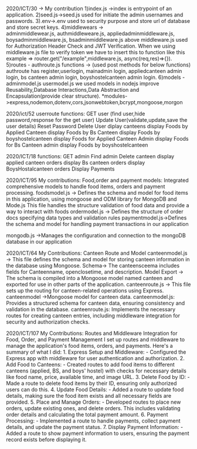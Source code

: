 2020/ICT/30 -> 
 My contribution 
    1)index.js ->index is entrypoint of an application.
    2)seed.js->seed.js used for initiate the admin usernames and passwords.
    3).env->.env used to security purpose and store url of database and store secret keys.
    4)middlewears ->   
         adminmiddlewear.js,
         authmiddleweare.js,
         appliedadminmiddleware.js,
         boysadminmiddleware.js,
         bsadminmiddleware.js
             above middleware.js used for Authorization Header Check and JWT Verification.
             When we using middleware.js file to verify token we have to insert this to function like this
             example => router.get("/example",middleware.js, async(req,res)=>{}).
    5)routes -
         authroute.js
             functions -> (used post methods for below functions)
                 authroute has register,userlogin,
                 mainadmin login,
                 appliedcanteen admin login,
                 bs canteen admin login,
                 boyshostelcanteen admin login.
    6)models -
         adminmodel.js
         usermodel.js
             we used models in nodejs improve Reusability,Database Interactions,Data Abstraction and Encapsulation(provide clear structure).
    *modules->express,nodemon,dotenv,cors,jsonwebtoken,bcrypt,mongoose,morgon          


2020/ict/52
userroute functions:
  GET user (find user,hide password,response for the get user)
  Update User(validate,update,save the user details)
  Reset Password
  Delete User
  diplay canteens
  display Foods by Applied Canteen
  display Foods by Bs Canteen
  display Foods by boyshostelcanteen
  display Foods for Applied Canteen Admin
  display Foods for Bs Canteen admin
  display Foods by boyshostelcanteen

2020/ICT/18
functions:
GET admin
Find admin
Delete canteen
display applied canteen orders
display Bs canteen orders
display BoysHostalcanteen orders
Display Payments

2020/ICT/95
My contributions:
 Food,order and payment models:
 Integrated comprehensive models to handle food items, orders and payment processing.
  foodsmodel.js -> Defines the schema and model for food items in this application, using mongoose and ODM library for MongoDB and Mode.js
                   This file handles the structure validation of food data and provide a way to interact with foods
  ordermodel.js -> Defines the structure of order docs specifying data types and validation rules
  paymentmodel.js->Defines the schema and model for handling payment transactions in our application

  mongodb.js ->Manages the configuration and connection to the mongoDB database in our application

2020/ICT/64
My Contributions: Canteen Route and Model
canteenmodel.js -> This file defines the schema and model for storing canteen information in the database using Mongoose.
Schema-> The canteensceema includes fields for Canteenname, openclosetime, and description.
Model Export -> The schema is compiled into a Mongoose model named canteen and exported for use in other parts of the application.
canteenroute.js -> This file sets up the routing for canteen-related operations using Express.
canteenmodel ->Mongoose model for canteen data.
canteenmodel.js: Provides a structured schema for canteen data, ensuring consistency and validation in the database.
canteenroute.js: Implements the necessary routes for creating canteen entries, including middleware integration for security and authorization checks.

2020/ICT/107
  My Contributions: 
  Routes and Middleware Integration for Food, Order, and Payment Management
    I set up routes and middleware to manage the application's food items, orders, and payments. Here's a summary of what I did:
    1. Express Setup and Middleware:
       - Configured the Express app with middleware for user authentication and authorization.
    2. Add Food to Canteens:
       - Created routes to add food items to different canteens (applied, BS, and boys' hostel) with checks for necessary details like food name, price, available time, and image URL.
    3. Delete Food by ID:
       - Made a route to delete food items by their ID, ensuring only authorized users can do this.
    4. Update Food Details:
       - Added a route to update food details, making sure the food item exists and all necessary fields are provided.
    5. Place and Manage Orders:
       - Developed routes to place new orders, update existing ones, and delete orders. This includes validating order details and calculating the total payment amount.
    6. Payment Processing:
       - Implemented a route to handle payments, collect payment details, and update the payment status.
    7. Display Payment Information:
       - Added a route to show payment information to users, ensuring the payment record exists before displaying it.
 
